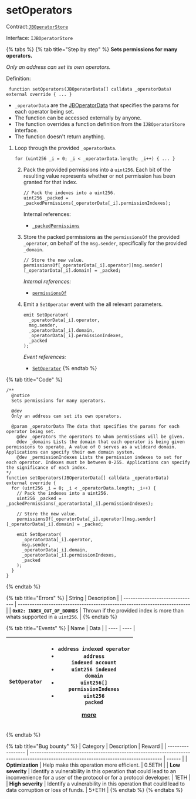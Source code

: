 # setOperators

Contract:[`JBOperatorStore`](../)​‌

Interface: `IJBOperatorStore`

{% tabs %}
{% tab title="Step by step" %}
**Sets permissions for many operators.**

_Only an address can set its own operators._

Definition:

```solidity
 function setOperators(JBOperatorData[] calldata _operatorData) external override { ... }
```

* `_operatorData` are the [JBOperatorData](../../../data-structures/jboperatordata.md) that specifies the params for each operator being set.
* The function can be accessed externally by anyone. 
* The function overrides a function definition from the `IJBOperatorStore` interface.
* The function doesn't return anything.



1.  Loop through the provided `_operatorData`.

    ```solidity
    for (uint256 _i = 0; _i < _operatorData.length; _i++) { ... }
    ```


    2.  Pack the provided permissions into a `uint256`. Each bit of the resulting value represents whether or not permission has been granted for that index.

        ```solidity
        // Pack the indexes into a uint256.
        uint256 _packed = _packedPermissions(_operatorData[_i].permissionIndexes);
        ```

        Internal references:

        * [`_packedPermissions`](\_packedpermissions.md)


    3.  Store the packed permissions as the `permissionsOf` the provided `_operator`, on behalf of the `msg.sender`, specifically for the provided `_domain`.

        ```solidity
        // Store the new value.
        permissionsOf[_operatorData[_i].operator][msg.sender][_operatorData[_i].domain] = _packed;
        ```

        _Internal references:_

        * [`permissionsOf`](../properties/permissionsof.md)


    4.  Emit a `SetOperator` event with the all relevant parameters.

        ```solidity
        emit SetOperator(
          _operatorData[_i].operator,
          msg.sender,
          _operatorData[_i].domain,
          _operatorData[_i].permissionIndexes,
          _packed
        );
        ```

        _Event references:_

        * [`SetOperator`](../events/setoperator.md)
{% endtab %}

{% tab title="Code" %}
```solidity
/**
  @notice
  Sets permissions for many operators.

  @dev
  Only an address can set its own operators.

  @param _operatorData The data that specifies the params for each operator being set.
    @dev _operators The operators to whom permissions will be given.
    @dev _domains Lists the domain that each operator is being given permissions to operate. A value of 0 serves as a wildcard domain. Applications can specify their own domain system.
    @dev _permissionIndexes Lists the permission indexes to set for each operator. Indexes must be between 0-255. Applications can specify the significance of each index.
*/
function setOperators(JBOperatorData[] calldata _operatorData) external override {
  for (uint256 _i = 0; _i < _operatorData.length; _i++) {
    // Pack the indexes into a uint256.
    uint256 _packed = _packedPermissions(_operatorData[_i].permissionIndexes);

    // Store the new value.
    permissionsOf[_operatorData[_i].operator][msg.sender][_operatorData[_i].domain] = _packed;

    emit SetOperator(
      _operatorData[_i].operator,
      msg.sender,
      _operatorData[_i].domain,
      _operatorData[_i].permissionIndexes,
      _packed
    );
  }
}
```
{% endtab %}

{% tab title="Errors" %}
| String                          | Description                                                               |
| ------------------------------- | ------------------------------------------------------------------------- |
| **`0x02: INDEX_OUT_OF_BOUNDS`** | Thrown if the provided index is more than whats supported in a `uint256`. |
{% endtab %}

{% tab title="Events" %}
| Name | Data |
| ---- | ---- |

| **`SetOperator`** | <ul><li><code>address indexed operator</code></li><li><code>address indexed account</code></li><li><code>uint256 indexed domain</code></li><li><code>uint256[] permissionIndexes</code></li><li><code>uint256 packed</code></li></ul><p><a href="../events/setoperator.md">more</a></p> |
| ----------------- | --------------------------------------------------------------------------------------------------------------------------------------------------------------------------------------------------------------------------------------------------------------------------------------- |
{% endtab %}

{% tab title="Bug bounty" %}
| Category          | Description                                                                                                                            | Reward |
| ----------------- | -------------------------------------------------------------------------------------------------------------------------------------- | ------ |
| **Optimization**  | Help make this operation more efficient.                                                                                               | 0.5ETH |
| **Low severity**  | Identify a vulnerability in this operation that could lead to an inconvenience for a user of the protocol or for a protocol developer. | 1ETH   |
| **High severity** | Identify a vulnerability in this operation that could lead to data corruption or loss of funds.                                        | 5+ETH  |
{% endtab %}
{% endtabs %}
